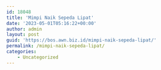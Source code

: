 ```yaml
---
id: 18048
title: 'Mimpi Naik Sepeda Lipat'
date: '2023-05-01T05:16:22+00:00'
author: admin
layout: post
guid: 'https://bos.awn.biz.id/mimpi-naik-sepeda-lipat/'
permalink: /mimpi-naik-sepeda-lipat/
categories:
    - Uncategorized
---
```


